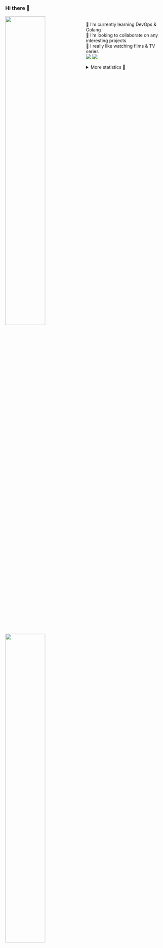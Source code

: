 ### Hi there 👋


[<img align="left" width="50%" src="https://github-readme-stats.vercel.app/api?username=rufusnufus&hide=issues&show_icons=true&count_private=true&theme=transparent&title_color=FF6F40&text_color=FBF9F8&icon_color=F48242&hide_border=true&hide_title=true#gh-dark-mode-only">](https://metrics.lecoq.io/rufusnufus#gh-dark-mode-only)
[<img align="left" width="50%" src="https://github-readme-stats.vercel.app/api?username=rufusnufus&hide=issues&show_icons=true&count_private=true&theme=transparent&title_color=FF6533&text_color=4D4644&icon_color=FF8038&hide_border=true&hide_title=true#gh-light-mode-only">](https://metrics.lecoq.io/rufusnufus#gh-light-mode-only)

<p>
  <br>
  🌱 I’m currently learning DevOps & Golang</br>
  👯 I’m looking to collaborate on any interesting projects</br>
  🎥 I really like watching films & TV series</br>
  <a href="https://linkedin.com/in/rufusnufus"><img src="https://img.shields.io/badge/linkedin-0077B5.svg?style=for-the-badge&logo=linkedin&logoColor=white"/></a>
  <a href="https://t.me/rufusnufus"><img src="https://img.shields.io/badge/-telegram-black?style=for-the-badge&color=blue&logo=telegram"/></a>
</p>

<p text-align="left">
<details>
  <summary>More statistics 👀</summary><br/>

<!--START_SECTION:waka-->
![Code Time](http://img.shields.io/badge/Code%20Time-474%20hrs%201%20min-blue)

![Profile Views](http://img.shields.io/badge/Profile%20Views-5-blue)

**I'm an Early 🐤** 

```text
🌞 Morning                8274 commits        █████░░░░░░░░░░░░░░░░░░░░   21.81 % 
🌆 Daytime                21814 commits       ██████████████░░░░░░░░░░░   57.51 % 
🌃 Evening                6989 commits        █████░░░░░░░░░░░░░░░░░░░░   18.43 % 
🌙 Night                  853 commits         █░░░░░░░░░░░░░░░░░░░░░░░░   02.25 % 
```
📅 **I'm Most Productive on Monday** 

```text
Monday                   7776 commits        █████░░░░░░░░░░░░░░░░░░░░   20.50 % 
Tuesday                  7149 commits        █████░░░░░░░░░░░░░░░░░░░░   18.85 % 
Wednesday                7557 commits        █████░░░░░░░░░░░░░░░░░░░░   19.92 % 
Thursday                 7075 commits        █████░░░░░░░░░░░░░░░░░░░░   18.65 % 
Friday                   6771 commits        ████░░░░░░░░░░░░░░░░░░░░░   17.85 % 
Saturday                 703 commits         ░░░░░░░░░░░░░░░░░░░░░░░░░   01.85 % 
Sunday                   899 commits         █░░░░░░░░░░░░░░░░░░░░░░░░   02.37 % 
```


📊 **This Week I Spent My Time On** 

```text
💬 Programming Languages: 
YAML                     3 hrs 3 mins        ███████████████░░░░░░░░░░   59.34 % 
Other                    1 hr 15 mins        ██████░░░░░░░░░░░░░░░░░░░   24.28 % 
HCL                      24 mins             ██░░░░░░░░░░░░░░░░░░░░░░░   07.84 % 
Markdown                 11 mins             █░░░░░░░░░░░░░░░░░░░░░░░░   03.66 % 
GDScript3                6 mins              █░░░░░░░░░░░░░░░░░░░░░░░░   02.21 % 

🔥 Editors: 
VS Code                  3 hrs 59 mins       ███████████████████░░░░░░   77.45 % 
iTerm2                   1 hr 9 mins         ██████░░░░░░░░░░░░░░░░░░░   22.55 % 
```

**I Mostly Code in Java** 

```text
Python                   17 repos            ███░░░░░░░░░░░░░░░░░░░░░░   11.81 % 
Smarty                   11 repos            ██░░░░░░░░░░░░░░░░░░░░░░░   07.64 % 
HCL                      7 repos             █░░░░░░░░░░░░░░░░░░░░░░░░   04.86 % 
Kotlin                   5 repos             █░░░░░░░░░░░░░░░░░░░░░░░░   03.47 % 
HTML                     5 repos             █░░░░░░░░░░░░░░░░░░░░░░░░   03.47 % 
```




 Last Updated on 14/10/2023 00:57:43 UTC
<!--END_SECTION:waka-->

</details>
</p>
